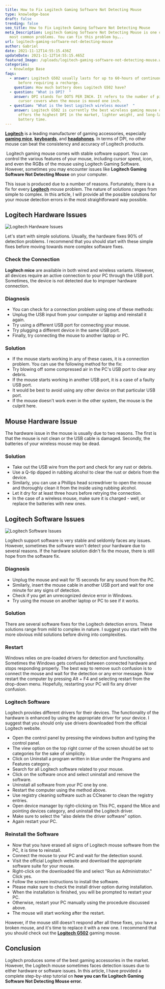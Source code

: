 ```yaml
---
title: How to Fix Logitech Gaming Software Not Detecting Mouse
type: knowledge-base
draft: false
trending: false
seo_title: How to Fix Logitech Gaming Software Not Detecting Mouse
meta_Description: Logitech Gaming Software Not Detecting Mouse is one of the
  most common problems. You can fix this problem by…..
url: logitech-gaming-software-not-detecting-mouse
author: Gabriel
date: 2021-11-12T14:55:15.436Z
updateDate: 2021-11-12T14:55:15.465Z
featured_Image: /uploads/logitech-gaming-software-not-detecting-mouse.webp
categories:
  - Knowledge Base
faqs:
  - answer: Logitech G502 usually lasts for up to 60-hours of continuous usage
      before requiring a recharge.
    question: How much battery does Logitech G502 have?
  - question: "What is DPI?  "
    answer: DPI stands for DOTS PER INCH. It refers to the number of pixels that the
      cursor covers when the mouse is moved one inch.
  - question: "What is the best Logitech wireless mouse?  "
    answer: Logitech G502 is currently the best wireless gaming mouse of 2021. It
      offers the highest DPI in the market, lighter weight, and long-lasting
      battery time.
---
```

**[Logitech](https://www.logitech.com/en-us)** is a leading manufacturer of gaming accessories, especially **[gaming mice](https://gamingtechies.com/best-mouse-for-valorant/)**, **[keyboards](https://gamingtechies.com/best-keyboards-for-valorant/)**, and **[headphones](https://gamingtechies.com/best-openback-headphones/)**. In terms of DPI, no other mouse can beat the consistency and accuracy of Logitech products.

 Logitech gaming mouse comes with stable software support. You can control the various features of your mouse, including cursor speed, icon, and even the RGBs of the mouse using Logitech Gaming Software. However, sometimes you may encounter issues like **Logitech Gaming Software Not Detecting Mouse** on your computer. 

This issue is produced due to a number of reasons. Fortunately, there is a fix for every **[Logitech](https://www.logitech.com/en-us)** mouse problem. The nature of solutions ranges from simple to complex. In this article, I will provide all the possible solutions for your mouse detection errors in the most straightforward way possible.

## Logitech Hardware Issues

![Logitech Hardware Issues](/uploads/logitech-hardware-issues.webp "Logitech Hardware Issues")

Let's start with simple solutions. Usually, the hardware fixes 90% of detection problems. I recommend that you should start with these simple fixes before moving towards more complex software fixes.

### Check the Connection

**Logitech mice** are available in both wired and wireless variants. However, all devices require an active connection to your PC through the USB port. Sometimes, the device is not detected due to improper hardware connection. 

### Diagnosis

* You can check for a connection problem using one of these methods:
* Unplug the USB input from your computer or laptop and reinstall it again. 
* Try using a different USB port for connecting your mouse. 
* Try plugging a different device in the same USB port. 
* Finally, try connecting the mouse to another laptop or PC.

### Solution

* If the mouse starts working in any of these cases, it is a connection problem. You can use the following method for the fix:
* Try blowing off some compressed air in the PC's USB port to clear any debris. 
* If the mouse starts working in another USB port, it is a case of a faulty USB port. 
* It would be best to avoid using any other device on that particular USB port. 
* If the mouse doesn't work even in the other system, the mouse is the culprit here. 

## Mouse Hardware Issue

The hardware issue in the mouse is usually due to two reasons. The first is that the mouse is not clean or the USB cable is damaged. Secondly, the batteries of your wireless mouse may be dead. 

### Solution

* Take out the USB wire from the port and check for any rust or debris. 
* Use a Q-tip dipped in rubbing alcohol to clear the rust or debris from the device. 
* Similarly, you can use a Phillips head screwdriver to open the mouse and thoroughly clean it from the inside using rubbing alcohol. 
* Let it dry for at least three hours before retrying the connection.
* In the case of a wireless mouse, make sure it is charged - well, or replace the batteries with new ones. 

## Logitech Software Issues

![Logitech Software Issues](/uploads/logitech-software-issues.webp "Logitech Software Issues")

Logitech support software is very stable and seldomly faces any issues. However, sometimes the software won't detect your hardware due to several reasons. If the hardware solution didn't fix the mouse, there is still hope from the software fix. 

### Diagnosis

* Unplug the mouse and wait for 15 seconds for any sound from the PC. 
* Similarly, insert the mouse cable in another USB port and wait for one minute for any signs of detection. 
* Check if you get an unrecognized device error in Windows. 
* Try using the mouse on another laptop or PC to see if it works. 

### Solution

There are several software fixes for the Logitech detection errors. These solutions range from mild to complex in nature. I suggest you start with the more obvious mild solutions before diving into complexities. 

### Restart

Windows relies on pre-loaded drivers for detection and functionality. Sometimes the Windows gets confused between connected hardware and stops responding properly. The best way to remove such confusion is to connect the mouse and wait for the detection or any error message. Now restart the computer by pressing Alt + F4 and selecting restart from the drop-down menu. Hopefully, restarting your PC will fix any driver confusion. 

### Logitech Software

Logitech provides different drivers for their devices. The functionality of the hardware is enhanced by using the appropriate driver for your device. I suggest that you should only use drivers downloaded from the official Logitech website. 

* Open the control panel by pressing the windows button and typing the control panel. 
* The view option on the top right corner of the screen should be set to categories for the sake of simplicity. 
* Click on Uninstall a program written in blue under the Programs and Features category. 
* Search for all Logitech software related to your mouse. 
* Click on the software once and select uninstall and remove the software. 
* Uninstall all software from your PC one by one. 
* Restart the computer using the method above. 
* Use registry cleaning software such as CCleaner to clean the registry entries. 
* Open device manager by right-clicking on This PC, expand the Mice and pointing devices category, and uninstall the Logitech driver. 
* Make sure to select the "also delete the driver software" option. 
* Again restart your PC. 

### Reinstall the Software

* Now that you have erased all signs of Logitech mouse software from the PC, it is time to reinstall. 
* Connect the mouse to your PC and wait for the detection sound. 
* Visit the official Logitech website and download the appropriate software suite for your mouse. 
* Right-click on the downloaded file and select "Run as Administrator." Click yes. 
* Follow the screen instructions to install the software. 
* Please make sure to check the install driver option during installation. 
* When the installation is finished, you will be prompted to restart your PC. 
* Otherwise, restart your PC manually using the procedure discussed above. 
* The mouse will start working after the restart. 

However, if the mouse still doesn't respond after all these fixes, you have a broken mouse, and it's time to replace it with a new one. I recommend that you should check out the **[Logitech G502](https://www.amazon.com/Logitech-G502-Performance-Gaming-Mouse/dp/B07GBZ4Q68?&linkCode=ll1&tag=gamingtechi09-20&linkId=19584400670476decdedbd0438d8fd6b&language=en_US&ref_=as_li_ss_tl)** gaming mouse.

## Conclusion

Logitech produces some of the best gaming accessories in the market. However, the Logitech mouse sometimes faces detection issues due to either hardware or software issues. In this article, I have provided a complete step-by-step tutorial on **how you can fix Logitech Gaming Software Not Detecting Mouse error.**